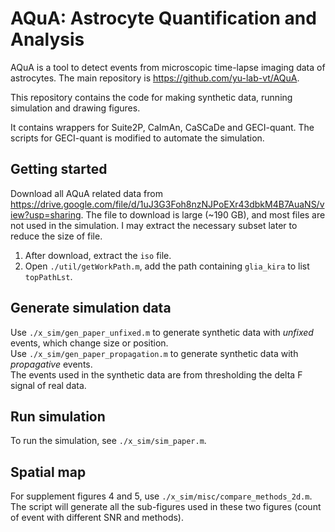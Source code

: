 # AQuA: Astrocyte Quantification and Analysis
AQuA is a tool to detect events from microscopic time-lapse imaging data of astrocytes. The main repository is https://github.com/yu-lab-vt/AQuA.

This repository contains the code for making synthetic data, running simulation and drawing figures.

It contains wrappers for Suite2P, CaImAn, CaSCaDe and GECI-quant. The scripts for GECI-quant is modified to automate the simulation.

## Getting started
Download all AQuA related data from https://drive.google.com/file/d/1uJ3G3Foh8nzNJPoEXr43dbkM4B7AuaNS/view?usp=sharing.
The file to download is large (~190 GB), and most files are not used in the simulation. I may extract the necessary subset later to reduce the size of file.

1. After download, extract the `iso` file.
2. Open `./util/getWorkPath.m`, add the path containing `glia_kira` to list `topPathLst`.

## Generate simulation data
Use `./x_sim/gen_paper_unfixed.m` to generate synthetic data with *unfixed* events, which change size or position.  
Use `./x_sim/gen_paper_propagation.m` to generate synthetic data with *propagative* events.  
The events used in the synthetic data are from thresholding the delta F signal of real data.

## Run simulation
To run the simulation, see `./x_sim/sim_paper.m`.

## Spatial map
For supplement figures 4 and 5, use `./x_sim/misc/compare_methods_2d.m`.  
The script will generate all the sub-figures used in these two figures (count of event with different SNR and methods).  





